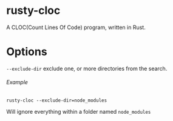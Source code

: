 # rusty-cloc
A CLOC(Count Lines Of Code) program, written in Rust.


# Options

`--exclude-dir` exclude one, or more directories from the search.
###### Example
`rusty-cloc --exclude-dir=node_modules`

Will ignore everything within a folder named `node_modules`
